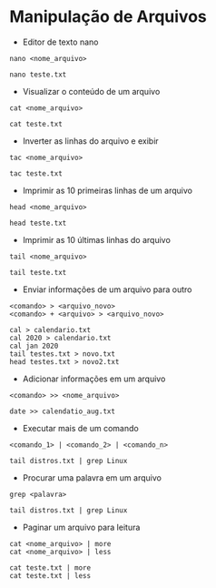 # Manipulação de Arquivos

- Editor de texto nano

```shell
nano <nome_arquivo>

nano teste.txt
```

- Visualizar o conteúdo de um arquivo

``` shell
cat <nome_arquivo>

cat teste.txt
```

- Inverter as linhas do arquivo e exibir

```
tac <nome_arquivo>

tac teste.txt
```

- Imprimir as 10 primeiras linhas de um arquivo

```shell
head <nome_arquivo>

head teste.txt
```

- Imprimir as 10 últimas linhas do arquivo

```
tail <nome_arquivo>

tail teste.txt
```

- Enviar informações de um arquivo para outro

```shell
<comando> > <arquivo_novo>
<comando> + <arquivo> > <arquivo_novo>

cal > calendario.txt
cal 2020 > calendario.txt
cal jan 2020
tail testes.txt > novo.txt
head testes.txt > novo2.txt
```

- Adicionar informações em um arquivo

```shell
<comando> >> <nome_arquivo>

date >> calendatio_aug.txt
```

- Executar mais de um comando

```
<comando_1> | <comando_2> | <comando_n>

tail distros.txt | grep Linux
```

- Procurar uma palavra em um arquivo

```
grep <palavra>

tail distros.txt | grep Linux
```

- Paginar um arquivo para leitura

```
cat <nome_arquivo> | more
cat <nome_arquivo> | less

cat teste.txt | more
cat teste.txt | less
```



